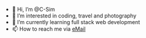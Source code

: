 - 👋 Hi, I’m @C-Sim
- 👀 I’m interested in coding, travel and photography
- 🌱 I’m currently learning full stack web development
- 📫 How to reach me via [eMail](cherelle.s@hotmail.com)

<!---
C-Sim/C-Sim is a ✨ special ✨ repository because its `README.md` (this file) appears on your GitHub profile.
You can click the Preview link to take a look at your changes.
--->
